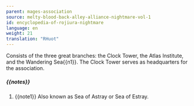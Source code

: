 ```yaml
---
parent: mages-association
source: melty-blood-back-alley-alliance-nightmare-vol-1
id: encyclopedia-of-rojiura-nightmare
language: en
weight: 21
translation: "RHuot"
---
```


Consists of the three great branches: the Clock Tower, the Atlas Institute, and the Wandering Sea{{n1}}. The Clock Tower serves as headquarters for the association.

##### {{notes}}

1. {{note1}} Also known as Sea of Astray or Sea of Estray.
